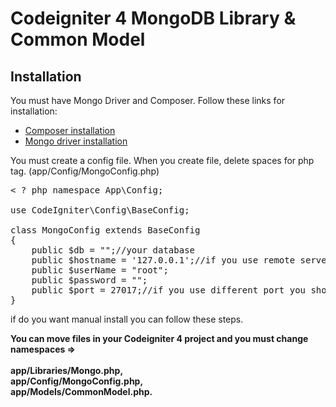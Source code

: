# Codeigniter 4 MongoDB Library & Common Model

## Installation
You must have Mongo Driver and Composer. Follow these links for installation:
<ul>
<li><a href="https://getcomposer.org/doc/00-intro.md#installation-linux-unix-macos">Composer installation</a></li>
<li><a href="https://www.php.net/manual/en/mongo.installation.php">Mongo driver installation</a></li>
</ul>

You must create a config file. When you create file, delete spaces for php tag. (app/Config/MongoConfig.php)
<pre>
< ? php namespace App\Config;

use CodeIgniter\Config\BaseConfig;

class MongoConfig extends BaseConfig
{
    public $db = "";//your database
    public $hostname = '127.0.0.1';//if you use remote server you should change host address
    public $userName = "root";
    public $password = "";
    public $port = 27017;//if you use different port you should change port address
}
</pre>

if do you want manual install you can follow these steps.

**You can move files in your Codeigniter 4 project and you must change namespaces => <br><br> app/Libraries/Mongo.php,<br>app/Config/MongoConfig.php,<br>app/Models/CommonModel.php.**
